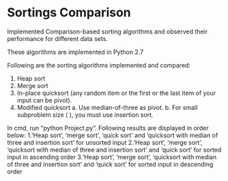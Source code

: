 # Sortings Comparison
Implemented Comparison-based sorting algorithms and observed their performance for different data sets.

These algorithms are implemented in Python 2.7

Following are the sorting algorithms implemented and compared:

1. Heap sort
2. Merge sort
3. In-place quicksort (any random item or the first or the last item of your input can be pivot).
4. Modified quicksort
	a. Use median-of-three as pivot.
	b. For small subproblem size ( ), you must use insertion sort.
	
In cmd, run “python Project.py”. Following results are displayed in order below:
1.‘Heap sort’, ‘merge sort’, ‘quick sort’ and ‘quicksort with median of three and insertion sort’ for unsorted input
2.‘Heap sort’, ‘merge sort’, ‘quicksort with median of three and insertion sort’  and ‘quick sort’  for sorted input in ascending order
3.‘Heap sort’, ‘merge sort’, ‘quicksort with median of three and insertion sort’  and ‘quick sort’  for sorted input in descending order

